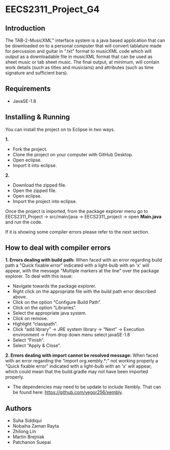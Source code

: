 # EECS2311_Project_G4
## Introduction
  The TAB-2-MusicXML™ interface system is a java based application that can be downloaded on to a personal computer that will convert tablature made for percussion and guitar in “.txt” format to musicXML code which will output as a downloadable file in musicXML format that can be used as sheet music or tab sheet music. The final output, at minimum, will contain work details (such as titles and musicians) and attributes (such as time signature and sufficient bars).

## Requirements
- JavaSE-1.8 

## Installing & Running 
You can install the project on to Eclipse in *two* ways. 

**1.** 
- Fork the project. 
- Clone the project on your computer with GitHub Desktop.
- Open eclipse. 
- Import it into eclipse. 

**2.** 
- Download the zipped file.
- Open the zipped file. 
- Open eclipse. 
- Import the project into eclipse.

Once the project is imported, from the package explorer menu go to EECS2311_Project  → src/main/java → EECS2311_project → open **Main.java** and run the code. 

If it is showing some compiler errors please refer to the next section. 

## How to deal with compiler errors
**1. Errors dealing with build path:** 
  When faced with an error regarding build path a "Quick fixable error" indicated with a light-bulb with an 'x' will appear, with the message "Multiple markers at the line" over the package explorer. To deal with this issue: 
- Navigate towards the package explorer.
- Right click on the appropriate file with the build path error described above.
- Click on the option “Configure Build Path”.
- Click on the option “Libraries”.
- Select the appropriate java system.
- Click on remove.
- Highlight “classpath”.
- Click “add library” →  JRE system library → “Next” → Execution environment → From drop down menu select javaSE-1.8
- Select “Finish”.
- Select “Apply & Close”.

**2. Errors dealing with import cannot be resolved message:**
  When faced with an error regarding the “import org.xembly.*;” not working properly a "Quick fixable error" indicated with a light-bulb with an 'x' will appear, which could mean that the build.gradle may not have been imported properly. 
 - The dependencies may need to be update to include Xembly. That can be found here: https://github.com/yegor256/xembly.

## Authors 
- Suha Siddiqui
- Nobaiha Zaman Rayta
- Zhilong Lin
- Martin Brejniak
- Patchanon Suepai

